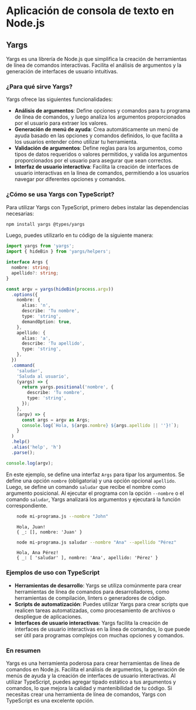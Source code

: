 # Aplicación de consola de texto en Node.js


## Yargs

Yargs es una librería de Node.js que simplifica la creación de herramientas de línea de comandos interactivas. Facilita el análisis de argumentos y la generación de interfaces de usuario intuitivas.

### ¿Para qué sirve Yargs?

Yargs ofrece las siguientes funcionalidades:

* **Análisis de argumentos**: Define opciones y comandos para tu programa de línea de comandos, y luego analiza los argumentos proporcionados por el usuario para extraer los valores.
* **Generación de menú de ayuda**: Crea automáticamente un menú de ayuda basado en las opciones y comandos definidos, lo que facilita a los usuarios entender cómo utilizar tu herramienta.
* **Validación de argumentos**: Define reglas para los argumentos, como tipos de datos requeridos o valores permitidos, y valida los argumentos proporcionados por el usuario para asegurar que sean correctos.
* **Interfaz de usuario interactiva**: Facilita la creación de interfaces de usuario interactivas en la línea de comandos, permitiendo a los usuarios navegar por diferentes opciones y comandos.

### ¿Cómo se usa Yargs con TypeScript?

Para utilizar Yargs con TypeScript, primero debes instalar las dependencias necesarias:

```bash
npm install yargs @types/yargs
```

Luego, puedes utilizarlo en tu código de la siguiente manera:

```typescript
import yargs from 'yargs';
import { hideBin } from 'yargs/helpers';

interface Args {
  nombre: string;
  apellido?: string;
}

const argv = yargs(hideBin(process.argv))
  .options({
    nombre: {
      alias: 'n',
      describe: 'Tu nombre',
      type: 'string',
      demandOption: true,
    },
    apellido: {
      alias: 'a',
      describe: 'Tu apellido',
      type: 'string',
    },
  })
  .command(
    'saludar',
    'Saluda al usuario',
    (yargs) => {
      return yargs.positional('nombre', {
        describe: 'Tu nombre',
        type: 'string',
      });
    },
    (argv) => {
      const args = argv as Args;
      console.log(`Hola, ${args.nombre} ${args.apellido || ''}!`);
    }
  )
  .help()
  .alias('help', 'h')
  .parse();

console.log(argv);
```

En este ejemplo, se define una interfaz `Args` para tipar los argumentos. Se define una opción `nombre` (obligatoria) y una opción opcional `apellido`. Luego, se define un comando `saludar` que recibe el nombre como argumento posicional. Al ejecutar el programa con la opción `--nombre` o el comando `saludar`, Yargs analizará los argumentos y ejecutará la función correspondiente.

```bash
    node mi-programa.js --nombre "John"
```
```
    Hola, Juan!
    { _: [], nombre: 'Juan' }
```

```bash
    node mi-programa.js saludar --nombre "Ana" --apellido "Pérez"
```
```
    Hola, Ana Pérez!
    { _: [ 'saludar' ], nombre: 'Ana', apellido: 'Pérez' }
```

### Ejemplos de uso con TypeScript

* **Herramientas de desarrollo**: Yargs se utiliza comúnmente para crear herramientas de línea de comandos para desarrolladores, como herramientas de compilación, linters o generadores de código.
* **Scripts de automatización**: Puedes utilizar Yargs para crear scripts que realicen tareas automatizadas, como procesamiento de archivos o despliegue de aplicaciones.
* **Interfaces de usuario interactivas**: Yargs facilita la creación de interfaces de usuario interactivas en la línea de comandos, lo que puede ser útil para programas complejos con muchas opciones y comandos.

### En resumen

Yargs es una herramienta poderosa para crear herramientas de línea de comandos en Node.js. Facilita el análisis de argumentos, la generación de menús de ayuda y la creación de interfaces de usuario interactivas. Al utilizar TypeScript, puedes agregar tipado estático a tus argumentos y comandos, lo que mejora la calidad y mantenibilidad de tu código. Si necesitas crear una herramienta de línea de comandos, Yargs con TypeScript es una excelente opción.
